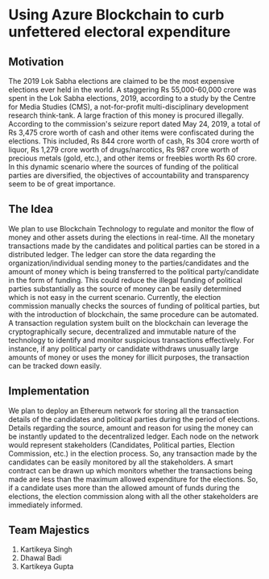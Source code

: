 # Using Azure Blockchain to curb unfettered electoral expenditure

## Motivation

The 2019 Lok Sabha elections are claimed to be the most expensive elections ever held in the world. A staggering Rs 55,000-60,000 crore was spent in the Lok Sabha elections, 2019, according to a study by the Centre for Media Studies (CMS), a not-for-profit multi-disciplinary development research think-tank. A large fraction of this money is procured illegally. According to the commission's seizure report dated May 24, 2019, a total of Rs 3,475 crore worth of cash and other items were confiscated during the elections. This included, Rs 844 crore worth of cash, Rs 304 crore worth of liquor, Rs 1,279 crore worth of drugs/narcotics, Rs 987 crore worth of precious metals (gold, etc.), and other items or freebies worth Rs 60 crore. In this dynamic scenario where the sources of funding of the political parties are diversified, the objectives of accountability and transparency seem to be of great importance.

## The Idea

We plan to use Blockchain Technology to regulate and monitor the flow of money and other assets during the elections in real-time. All the monetary transactions made by the candidates and political parties can be stored in a distributed ledger. The ledger can store the data regarding the organization/individual sending money to the parties/candidates and the amount of money which is being transferred to the political party/candidate in the form of funding. This could reduce the illegal funding of political parties substantially as the source of money can be easily determined which is not easy in the current scenario. Currently, the election commission manually checks the sources of funding of political parties, but with the introduction of blockchain, the same procedure can be automated. A transaction regulation system built on the blockchain can leverage the cryptographically secure, decentralized and immutable nature of the technology to identify and monitor suspicious transactions effectively. For instance, if any political party or candidate withdraws unusually large amounts of money or uses the money for illicit purposes, the transaction can be tracked down easily. 

## Implementation

We plan to deploy an Ethereum network for storing all the transaction details of the candidates and political parties during the period of elections. Details regarding the source, amount and reason for using the money can be instantly updated to the decentralized ledger. Each node on the network would represent stakeholders (Candidates, Political parties, Election Commission, etc.) in the election process. So, any transaction made by the candidates can be easily monitored by all the stakeholders. A smart contract can be drawn up which monitors whether the transactions being made are less than the maximum allowed expenditure for the elections. So, if a candidate uses more than the allowed amount of funds during the elections, the election commission along with all the other stakeholders are immediately informed.      

## Team Majestics

1. Kartikeya Singh
2. Dhawal Badi
3. Kartikeya Gupta


